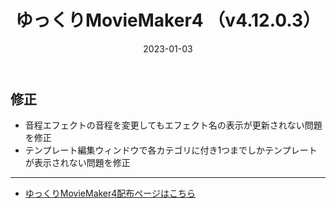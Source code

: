 ﻿---
title: ゆっくりMovieMaker4  （v4.12.0.3）
date: 2023-01-03
tags: [YMM4,お知らせ]
---
## 修正
- 音程エフェクトの音程を変更してもエフェクト名の表示が更新されない問題を修正
- テンプレート編集ウィンドウで各カテゴリに付き1つまでしかテンプレートが表示されない問題を修正

---

- [ゆっくりMovieMaker4配布ページはこちら](../index.md)